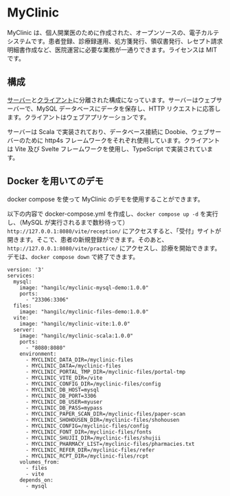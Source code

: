 # MyClinic

MyClinic は、個人開業医のために作成された、オープンソースの、電子カルテシステムです。患者登録、診療録運用、処方箋発行、領収書発行、レセプト請求明細書作成など、医院運営に必要な業務が一通りできます。ライセンスは MIT です。

## 構成

[サーバー](https://github.com/hangilc/myclinic-scala)と[クライアント](https://github.com/hangilc/myclinic-ts)に分離された構成になっています。サーバーはウェブサーバーで、MySQL データベースにデータを保存し、HTTP リクエストに応答します。クライアントはウェブアプリケーションです。

サーバーは Scala で実装されており、データベース接続に Doobie、ウェブサーバーのために http4s フレームワークをそれぞれ使用しています。クライアントは Vite 及び Svelte フレームワークを使用し、TypeScript で実装されています。

## Docker を用いてのデモ

docker compose を使って MyClinic のデモを使用することができます。

以下の内容で docker-compose.yml を作成し、`docker compose up -d` を実行し、（MySQL が実行されるまで数秒待って）`http://127.0.0.1:8080/vite/reception/` にアクセスすると、「受付」サイトが開きます。そこで、患者の新規登録ができます。そのあと、`http://127.0.0.1:8080/vite/practice/` にアクセスし、診療を開始できます。デモは、`docker compose down` で終了できます。


```
version: '3'
services:
  mysql:
    image: "hangilc/myclinic-mysql-demo:1.0.0"
    ports:
      - "23306:3306"
  files:
    image: "hangilc/myclinic-files-demo:1.0.0"
  vite:
    image: "hangilc/myclinic-vite:1.0.0"
  server:
    image: "hangilc/myclinic-scala:1.0.0"
    ports:
      - "8080:8080"
    environment:
      - MYCLINIC_DATA_DIR=/myclinic-files
      - MYCLINIC_DATA=/myclinic-files
      - MYCLINIC_PORTAL_TMP_DIR=/myclinic-files/portal-tmp
      - MYCLINIC_VITE_DIR=/vite
      - MYCLINIC_CONFIG_DIR=/myclinic-files/config
      - MYCLINIC_DB_HOST=mysql
      - MYCLINIC_DB_PORT=3306
      - MYCLINIC_DB_USER=myuser
      - MYCLINIC_DB_PASS=mypass
      - MYCLINIC_PAPER_SCAN_DIR=/myclinic-files/paper-scan
      - MYCLINIC_SHOHOUSEN_DIR=/myclinic-files/shohousen
      - MYCLINIC_CONFIG=/myclinic-files/config
      - MYCLINIC_FONT_DIR=/myclinic-files/fonts
      - MYCLINIC_SHUJII_DIR=/myclinic-files/shujii
      - MYCLINIC_PHARMACY_LIST=/myclinic-files/pharmacies.txt
      - MYCLINIC_REFER_DIR=/myclinic-files/refer
      - MYCLINIC_RCPT_DIR=/myclinic-files/rcpt
    volumes_from:
      - files
      - vite
    depends_on: 
      - mysql
```




